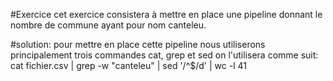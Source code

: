 #Exercice 
cet exercice consistera à mettre en place une pipeline donnant le nombre de commune ayant pour nom canteleu.


#solution:
pour mettre en place cette pipeline nous utiliserons principalement trois commandes cat, grep et sed 
on l'utilisera comme suit:
cat fichier.csv | grep -w "canteleu" | sed '/^$/d' | wc -l
41
